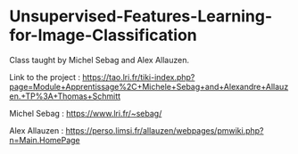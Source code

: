 # Unsupervised-Features-Learning-for-Image-Classification

Class taught by Michel Sebag and Alex Allauzen.

Link to the project : 
https://tao.lri.fr/tiki-index.php?page=Module+Apprentissage%2C+Michele+Sebag+and+Alexandre+Allauzen.+TP%3A+Thomas+Schmitt

Michel Sebag :  https://www.lri.fr/~sebag/

Alex Allauzen :  https://perso.limsi.fr/allauzen/webpages/pmwiki.php?n=Main.HomePage
